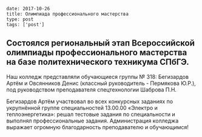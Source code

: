 ```
date: 2017-10-26
title: Олимпиада профессионального мастерства
type: post
tags: ['post']
```

##  Состоялся региональный этап Всероссийской олимпиады профессионального мастерства на базе  политехнического техникума СПбГЭ.
Наш колледж представляли обучающиеся группы № 318:  Бегизардов Артём и Овсянников Денис (классный руководитель  - Пермякова Ю.Р.),
под руководством преподавателя спецтехнологии Шаброва П.Н.

Бегизардов Артём участвовал во всех конкурсных заданиях по укрупнённой группе специальностей 13.00.00
«Электро и теплоэнергетика»: решал тестовые задания по специальности и выполнял профессиональные задания.
Администрация колледжа выражает огромную благодарность преподавателю и обучающимся!
